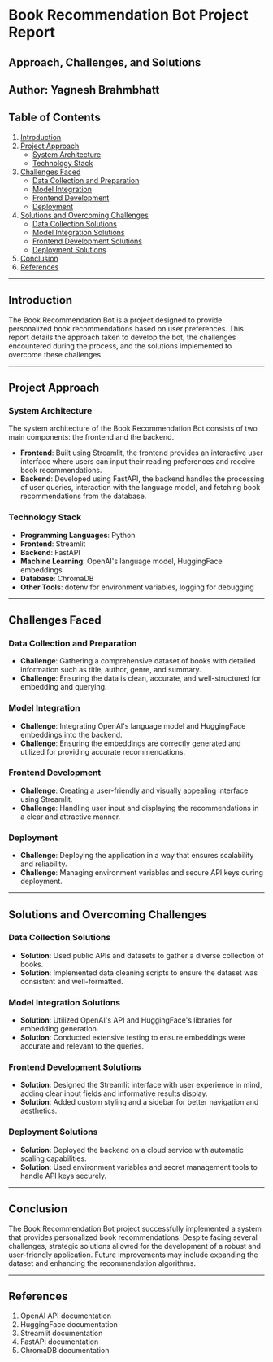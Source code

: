 # Book Recommendation Bot Project Report

## Approach, Challenges, and Solutions

**Author**: Yagnesh Brahmbhatt 
---

## Table of Contents

1. [Introduction](#introduction)
2. [Project Approach](#project-approach)
    - [System Architecture](#system-architecture)
    - [Technology Stack](#technology-stack)
3. [Challenges Faced](#challenges-faced)
    - [Data Collection and Preparation](#data-collection-and-preparation)
    - [Model Integration](#model-integration)
    - [Frontend Development](#frontend-development)
    - [Deployment](#deployment)
4. [Solutions and Overcoming Challenges](#solutions-and-overcoming-challenges)
    - [Data Collection Solutions](#data-collection-solutions)
    - [Model Integration Solutions](#model-integration-solutions)
    - [Frontend Development Solutions](#frontend-development-solutions)
    - [Deployment Solutions](#deployment-solutions)
5. [Conclusion](#conclusion)
6. [References](#references)

---

## Introduction

The Book Recommendation Bot is a project designed to provide personalized book recommendations based on user preferences. This report details the approach taken to develop the bot, the challenges encountered during the process, and the solutions implemented to overcome these challenges.

---

## Project Approach

### System Architecture

The system architecture of the Book Recommendation Bot consists of two main components: the frontend and the backend.

- **Frontend**: Built using Streamlit, the frontend provides an interactive user interface where users can input their reading preferences and receive book recommendations.
- **Backend**: Developed using FastAPI, the backend handles the processing of user queries, interaction with the language model, and fetching book recommendations from the database.

### Technology Stack

- **Programming Languages**: Python
- **Frontend**: Streamlit
- **Backend**: FastAPI
- **Machine Learning**: OpenAI's language model, HuggingFace embeddings
- **Database**: ChromaDB
- **Other Tools**: dotenv for environment variables, logging for debugging

---

## Challenges Faced

### Data Collection and Preparation

- **Challenge**: Gathering a comprehensive dataset of books with detailed information such as title, author, genre, and summary.
- **Challenge**: Ensuring the data is clean, accurate, and well-structured for embedding and querying.

### Model Integration

- **Challenge**: Integrating OpenAI's language model and HuggingFace embeddings into the backend.
- **Challenge**: Ensuring the embeddings are correctly generated and utilized for providing accurate recommendations.

### Frontend Development

- **Challenge**: Creating a user-friendly and visually appealing interface using Streamlit.
- **Challenge**: Handling user input and displaying the recommendations in a clear and attractive manner.

### Deployment

- **Challenge**: Deploying the application in a way that ensures scalability and reliability.
- **Challenge**: Managing environment variables and secure API keys during deployment.

---

## Solutions and Overcoming Challenges

### Data Collection Solutions

- **Solution**: Used public APIs and datasets to gather a diverse collection of books.
- **Solution**: Implemented data cleaning scripts to ensure the dataset was consistent and well-formatted.

### Model Integration Solutions

- **Solution**: Utilized OpenAI's API and HuggingFace's libraries for embedding generation.
- **Solution**: Conducted extensive testing to ensure embeddings were accurate and relevant to the queries.

### Frontend Development Solutions

- **Solution**: Designed the Streamlit interface with user experience in mind, adding clear input fields and informative results display.
- **Solution**: Added custom styling and a sidebar for better navigation and aesthetics.

### Deployment Solutions

- **Solution**: Deployed the backend on a cloud service with automatic scaling capabilities.
- **Solution**: Used environment variables and secret management tools to handle API keys securely.

---

## Conclusion

The Book Recommendation Bot project successfully implemented a system that provides personalized book recommendations. Despite facing several challenges, strategic solutions allowed for the development of a robust and user-friendly application. Future improvements may include expanding the dataset and enhancing the recommendation algorithms.

---

## References

1. OpenAI API documentation
2. HuggingFace documentation
3. Streamlit documentation
4. FastAPI documentation
5. ChromaDB documentation
